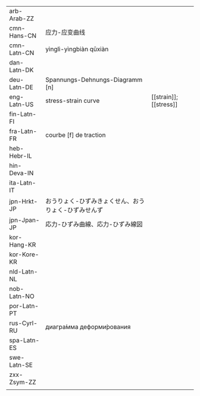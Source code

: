 | | | |
|-|-|-|
| arb-Arab-ZZ |  |  |
| cmn-Hans-CN | 应力-应变曲线 |  |
| cmn-Latn-CN | yìnglì-yìngbiàn qūxiàn |  |
| dan-Latn-DK |  |  |
| deu-Latn-DE | Spannungs-Dehnungs-Diagramm [n] |  |
| eng-Latn-US | stress-strain curve | [[strain]]; [[stress]] |
| fin-Latn-FI |  |  |
| fra-Latn-FR | courbe [f] de traction |  |
| heb-Hebr-IL |  |  |
| hin-Deva-IN |  |  |
| ita-Latn-IT |  |  |
| jpn-Hrkt-JP | おうりょく-ひずみきょくせん、おうりょく-ひずみせんず |  |
| jpn-Jpan-JP | 応力-ひずみ曲線、応力-ひずみ線図 |  |
| kor-Hang-KR |  |  |
| kor-Kore-KR |  |  |
| nld-Latn-NL |  |  |
| nob-Latn-NO |  |  |
| por-Latn-PT |  |  |
| rus-Cyrl-RU | диагра́мма деформи́рования |  |
| spa-Latn-ES |  |  |
| swe-Latn-SE |  |  |
| zxx-Zsym-ZZ |  |  |
|  |  |  |
